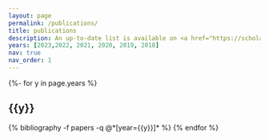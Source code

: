 ```yaml
---
layout: page
permalink: /publications/
title: publications
description: An up-to-date list is available on <a href="https://scholar.google.co.in/citations?user=MasiEogAAAAJ&hl=en" target="_blank">Google Scholar</a>
years: [2023,2022, 2021, 2020, 2019, 2018]
nav: true
nav_order: 1
---
```


<div class="publications">

{%- for y in page.years %}
  <h2 class="year">{{y}}</h2>
  {% bibliography -f papers -q @*[year={{y}}]* %}
{% endfor %}

</div>
